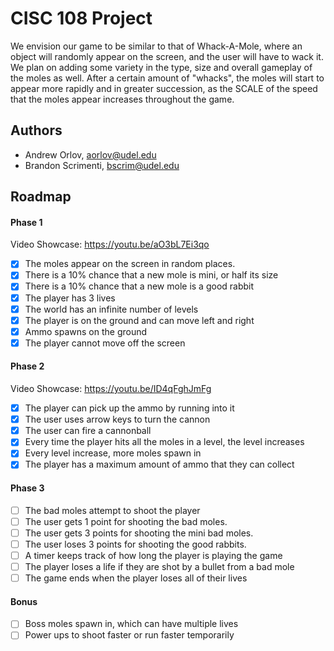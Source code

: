 # CISC 108 Project

We envision our game to be similar to that of Whack-A-Mole, where an object will randomly appear on the screen, and the user will have to wack it. We plan on adding some variety in the type, size and overall gameplay of the moles as well. After a certain amount of "whacks", the moles will start to appear more rapidly and in greater succession, as the SCALE of the speed that the moles appear increases throughout the game.


## Authors

- Andrew Orlov, <aorlov@udel.edu>
- Brandon Scrimenti, <bscrim@udel.edu>


## Roadmap

#### Phase 1
Video Showcase: https://youtu.be/aO3bL7Ei3qo
- [x] The moles appear on the screen in random places.
- [x] There is a 10% chance that a new mole is mini, or half its size
- [x] There is a 10% chance that a new mole is a good rabbit
- [x] The player has 3 lives
- [x] The world has an infinite number of levels
- [x] The player is on the ground and can move left and right
- [x] Ammo spawns on the ground
- [x] The player cannot move off the screen

#### Phase 2
Video Showcase: https://youtu.be/ID4qFghJmFg
- [x] The player can pick up the ammo by running into it
- [x] The user uses arrow keys to turn the cannon
- [x] The user can fire a cannonball
- [x] Every time the player hits all the moles in a level, the level increases
- [x] Every level increase, more moles spawn in
- [x] The player has a maximum amount of ammo that they can collect

#### Phase 3
- [ ] The bad moles attempt to shoot the player
- [ ] The user gets 1 point for shooting the bad moles.
- [ ] The user gets 3 points for shooting the mini bad moles.
- [ ] The user loses 3 points for shooting the good rabbits.
- [ ] A timer keeps track of how long the player is playing the game
- [ ] The player loses a life if they are shot by a bullet from a bad mole
- [ ] The game ends when the player loses all of their lives

#### Bonus
- [ ] Boss moles spawn in, which can have multiple lives
- [ ] Power ups to shoot faster or run faster temporarily
